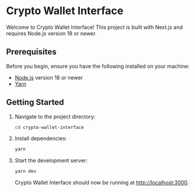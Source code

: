 # Crypto Wallet Interface

Welcome to Crypto Wallet Interface! This project is built with Next.js and requires Node.js version 18 or newer.

## Prerequisites

Before you begin, ensure you have the following installed on your machine:

- [Node.js](https://nodejs.org/) version 18 or newer
- [Yarn](https://yarnpkg.com/)

## Getting Started

1. Navigate to the project directory:

   ```bash
   cd crypto-wallet-interface
   ```

2. Install dependencies:

   ```bash
   yarn
   ```

3. Start the development server:

   ```bash
   yarn dev
   ```

   Crypto Wallet Interface should now be running at [http://localhost:3000](http://localhost:3000).
